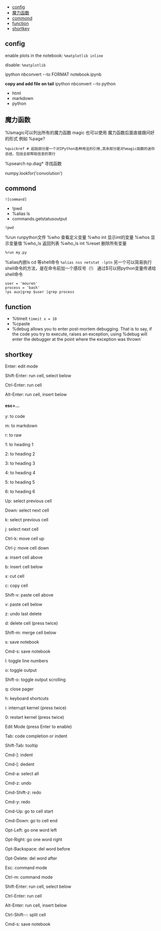- <a href="#config"> config </a>
- <a href="#魔力函数">魔力函数</a>
- <a href="#commond"> commond </a>
- <a href="#function"> function </a>
- <a href="#shortkey"> shortkey </a>

<a name="config" ></a>

## config

enable plots in the notebook: `%matplotlib inline` 

disable: `%matplotlib`

ipython nbconvert --to FORMAT notebook.ipynb

**copy and add file on tail** ipython nbconvert --to python

- html
- markdown
- python

<a name="魔力函数" ></a>

## 魔力函数

%lsmagic可以列出所有的魔力函数
magic 也可以使用 魔力函数后面直接跟问好的形式 例如 %page?

	%quickref # 起始部分是一个对IPython各种用法的引用,其余部分是对%magic函数的迷你总结，包括全部帮助信息的首行

%psearch np.diag* 寻找函数

numpy.lookfor('convolution')

<a name="commond" ></a>

## commond

`![command]`

- !pwd
- %alias ls
- commands.getstatusoutput

`!pwd`

%run runpython文件
%who 查看定义变量
%who int 显示int的变量
%whos 显示变量值
%who_ls 返回列表
%who_ls int
%reset 删除所有变量

	%run my.py
	
%alias内嵌ls cd 等shell命令 `%alias nss netstat -lptn`
另一个可以简易执行shell命令的方法，是在命令前加一个感叹号（!）
通过$可以把python变量传递给shell命令

	user = 'mouren'
	process = 'bash'
	!ps aux|grep $user |grep process
	
<a name="function" ></a>
	
## function

- %timeit `timeit x = 10`
- %cpaste 
- %debug allows you to enter post-mortem debugging. That is to say, if the code you try to execute, raises an exception, using %debug will enter the debugger at the point where the exception was thrown`

<a name="shortkey" ></a>

## shortkey

Enter: edit mode

Shift-Enter: run cell, select below

Ctrl-Enter: run cell

Alt-Enter: run cell, insert below

#### esc+...

y: to code

m: to markdown

r: to raw

1: to heading 1

2: to heading 2

3: to heading 3

4: to heading 4

5: to heading 5

6: to heading 6

Up: select previous cell

Down: select next cell

k: select previous cell

j: select next cell

Ctrl-k: move cell up

Ctrl-j: move cell down

a: insert cell above

b: insert cell below

x: cut cell

c: copy cell

Shift-v: paste cell above

v: paste cell below

z: undo last delete

d: delete cell (press twice)

Shift-m: merge cell below

s: save notebook

Cmd-s: save notebook

l: toggle line numbers

o: toggle output

Shift-o: toggle output scrolling

q: close pager

h: keyboard shortcuts

i: interrupt kernel (press twice)


0: restart kernel (press twice)

Edit Mode (press Enter to enable)


Tab: code completion or indent

Shift-Tab: tooltip

Cmd-]: indent

Cmd-[: dedent

Cmd-a: select all

Cmd-z: undo

Cmd-Shift-z: redo

Cmd-y: redo

Cmd-Up: go to cell start

Cmd-Down: go to cell end

Opt-Left: go one word left

Opt-Right: go one word right

Opt-Backspace: del word before

Opt-Delete: del word after

Esc: command mode

Ctrl-m: command mode

Shift-Enter: run cell, select below

Ctrl-Enter: run cell

Alt-Enter: run cell, insert below

Ctrl-Shift--: split cell

Cmd-s: save notebook